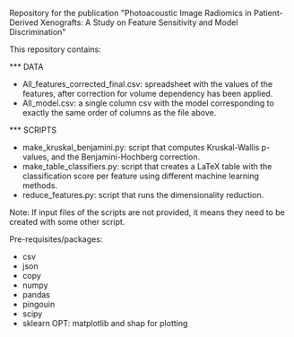 Repository for the publication "Photoacoustic Image Radiomics in Patient-Derived Xenografts: A Study on Feature Sensitivity and Model Discrimination"

This repository contains:

*** DATA
- All_features_corrected_final.csv: spreadsheet with the values of the features, after correction for volume dependency has been applied.
- All_model.csv: a single column csv with the model corresponding to exactly the same order of columns as the file above.

*** SCRIPTS
- make_kruskal_benjamini.py: script that computes Kruskal-Wallis p-values, and the Benjamini-Hochberg correction.
- make_table_classifiers.py: script that creates a LaTeX table with the classification score per feature using different machine learning methods.
- reduce_features.py: script that runs the dimensionality reduction. 

Note: If input files of the scripts are not provided, it means they need to be created with some other script.

Pre-requisites/packages:
- csv
- json
- copy
- numpy
- pandas
- pingouin
- scipy
- sklearn
OPT: matplotlib and shap for plotting
